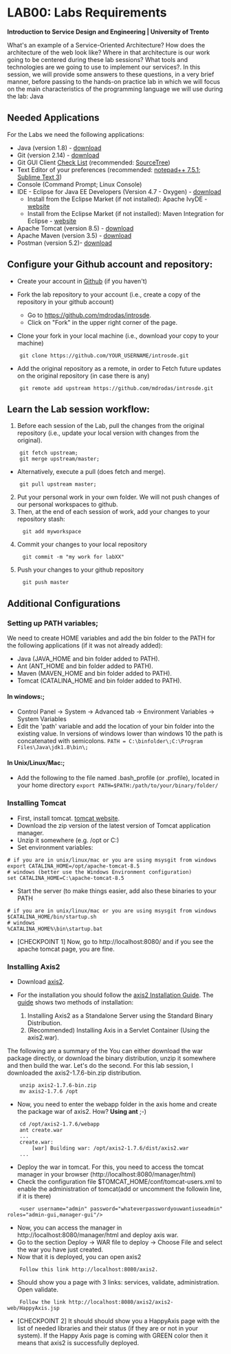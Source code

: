 # LAB00: Labs Requirements

**Introduction to Service Design and Engineering | University of Trento**

What's an example of a Service-Oriented Architecture? How does the architecture of the web look like? Where in that architecture is our work going to be centered during these lab sessions? What tools and technologies are we going to use to implement our services?.&nbsp;In this session, we will provide some answers to these questions, in a very brief manner, before passing to the hands-on practice lab in which we will focus on&nbsp;the main characteristics of the programming language we will use during the lab:&nbsp;Java&nbsp;&nbsp;


## **Needed Applications**

For the Labs we need the following applications:
* Java (version 1.8) - [download][1]
* Git (version 2.14) - [download][2]
* Git GUI Client [Check List][3] (recommended: [SourceTree][4])
* Text Editor of your preferences (recommended: [notepad++ 7.5.1][5];  [Sublime Text 3][6])
* Console (Command Prompt; Linux Console)
* IDE - Eclipse for Java EE Developers (Version 4.7 - Oxygen) - [download][7]
    * Install from the Eclipse Market (if not installed): Apache IvyDE - [website][8]
    * Install from the Eclipse Market (if not installed): Maven Integration for Eclipse - [website][9]
* Apache Tomcat (version 8.5) - [download][10]
* Apache Maven (version 3.5) - [download][11]
* Postman (version 5.2)- [download][12]

## Configure your Github account and repository:

* Create your account in [Github][13] (if you haven't)
* Fork the lab repository to your account (i.e., create a copy of the repository in your github account)
    * Go to https://github.com/mdrodas/introsde.
    * Click on "Fork" in the upper right corner of the page.
    
* Clone your fork in your local machine (i.e., download your copy to your machine)
```
    git clone https://github.com/YOUR_USERNAME/introsde.git
```
* Add the original repository as a remote, in order to Fetch future updates on the original repository (in case there is any)
```
    git remote add upstream https://github.com/mdrodas/introsde.git
```

## Learn the Lab session workflow:

1. Before each session of the Lab, pull the changes from the original repository (i.e., update your local version with changes from the original).
```
    git fetch upstream; 
    git merge upstream/master;
```
 * Alternatively, execute a pull (does fetch and merge).
```
    git pull upstream master; 
```
2. Put your personal work in your own folder. We will not push changes of our personal workspaces to github.
3. Then, at the end of each session of work, add your changes to your repository stash:
```
     git add myworkspace
```
4. Commit your changes to your local repository
```
     git commit -m "my work for labXX"
```
5. Push your changes to your github repository
```
     git push master
```

## Additional Configurations

### Setting up PATH variables;

We need to create HOME variables and add the bin folder to the PATH for the following applications (if it was not already added):
* Java (JAVA_HOME and bin folder added to PATH).
* Ant (ANT_HOME and bin folder added to PATH).
* Maven (MAVEN_HOME and bin folder added to PATH).
* Tomcat (CATALINA_HOME and bin folder added to PATH).

#### In windows:;

* Control Panel -&gt; System -&gt; Advanced tab -&gt; Environment Variables -&gt; System Variables
* Edit the 'path' variable and add the location of your bin folder into the existing value. In versions of windows lower than windows 10 the path is concatenated with semicolons.
```PATH = C:\binfolder\;C:\Program Files\Java\jdk1.8\bin\;```
#### In Unix/Linux/Mac:;
* Add the following to the file named .bash_profile (or .profile), located in your home directory
```export PATH=$PATH:/path/to/your/binary/folder/```

### Installing Tomcat 

* First, install tomcat. [tomcat website][10]. 
* Download the zip version of the latest version of Tomcat application manager. 
* Unzip it somewhere (e.g. /opt or C:\) 
* Set environment variables: 
``` 
# if you are in unix/linux/mac or you are using msysgit from windows
export CATALINA_HOME=/opt/apache-tomcat-8.5
# windows (better use the Windows Environment configuration)
set CATALINA_HOME=C:\apache-tomcat-8.5
```
* Start the server (to make things easier, add also these binaries to your PATH
```
# if you are in unix/linux/mac or you are using msysgit from windows
$CATALINA_HOME/bin/startup.sh
# windows
%CATALINA_HOME%\bin\startup.bat
```
* [CHECKPOINT 1] Now, go to http://localhost:8080/ and if you see the apache tomcat page, you are fine.

### Installing Axis2
 
* Download [axis2][14]. 
* For the installation you should follow the [axis2 Installation Guide][15]. The [guide][15] shows two methods of installation:
	
    1. Installing Axis2 as a Standalone Server using the Standard Binary Distribution.
    2. (Recommended) Installing Axis in a Servlet Container (Using the axis2.war).
	
The following are a summary of the You can either download the war package directly, or download the binary distribution, unzip it somewhere and then build the war. Let's do the second. For this lab session, I downloaded the axis2-1.7.6-bin.zip distribution. 
```
    unzip axis2-1.7.6-bin.zip  
    mv axis2-1.7.6 /opt
```

* Now, you need to enter the webapp folder in the axis home and create the package war of axis2. How? **Using ant** ;-)
```
    cd /opt/axis2-1.7.6/webapp
    ant create.war
    ...
    create.war:
        [war] Building war: /opt/axis2-1.7.6/dist/axis2.war
    ...
```
* Deploy the war in tomcat. For this, you need to access the tomcat manager in your browser (http://localhost:8080/manager/html) 
* Check the configuration file $TOMCAT_HOME/conf/tomcat-users.xml to enable the administration of tomcat(add or uncomment the followin line, if it is there)
```
    <user username="admin" password="whateverpasswordyouwantiuseadmin" roles="admin-gui,manager-gui"/>
```
* Now, you can access the manager in  http://localhost:8080/manager/html and deploy axis war. 
* Go to the section Deploy -> WAR file to deploy -> Choose File and select the war you have just created.  
* Now that it is deployed, you can open axis2 
```
    Follow this link http://localhost:8080/axis2. 
```

* Should show you a page with 3 links: services, validate, administration. Open validate. 
```
    Follow the link http://localhost:8080/axis2/axis2-web/HappyAxis.jsp
```

* [CHECKPOINT 2] It should should show you a HappyAxis page with the list of needed libraries and their status (if they are or not in your system).  If the Happy Axis page is coming with GREEN color then it means that axis2 is successfully deployed.


[1]: http://www.oracle.com/technetwork/java/javase/downloads/jdk8-downloads-2133151.html
[2]: https://git-scm.com/downloads
[3]: https://git-scm.com/downloads/guis
[4]: https://www.sourcetreeapp.com/
[5]: https://notepad-plus-plus.org/download/v7.5.1.html
[6]: https://www.sublimetext.com/3
[7]: http://www.eclipse.org/downloads/eclipse-packages/
[8]: http://marketplace.eclipse.org/content/apache-ivyde%E2%84%A2
[9]: http://marketplace.eclipse.org/content/maven-integration-eclipse-luna
[10]: https://tomcat.apache.org/download-80.cgi
[11]: https://maven.apache.org/download.cgi
[12]: https://www.getpostman.com/
[13]: http://github.com
[14]: http://axis.apache.org/axis2/java/core/download.html
[15]: http://axis.apache.org/axis2/java/core/docs/installationguide.html